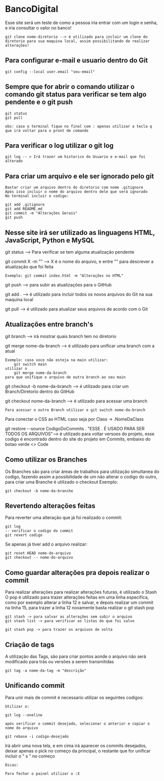 # BancoDigital

Esse site será um teste de como a pessoa iria entrar com um login e senha, e iria consultar o valor no banco!

```
git clone nome-diretorio --> é utilizado para incluir um clone do diretorio para sua maquina local, assim possibilitando de realizar alterações!
```

<h2>Para configurar e-mail e usuario dentro do Git </h2>

```
git config --local user.email "seu-email"
```

<h2>Sempre que for abrir o comando utilizar o comando git status para verificar se tem algo pendente e o git push</h2>

```
git status
git pull

obs: caso o terminal fique no final com : apenas utilizar a tecla q que irá voltar para o pront de comando
```
<h2> Para verificar o log utilizar o git log </h2>

```
git log -- > Irá trazer um historico do Usuario e e-mail que foi alterado
```
<h2> Para criar um arquivo e ele ser ignorado pelo git </h2>

```
Bastar criar um arquivo dentro do diretorio com nome .gitignore
Após isso incluir o nome do arquivo dentro dele que será ignorado
No terminal incluir o codigo:

git add .gitignore
git add README.md
git commit -m "Alterações Gerais"
git push
```
<h2> Nesse site irá ser utilizado as linguagens HTML, JavaScript, Python e MySQL </h2>


git status --> Para verificar se tem alguma atualização pendente

git commit X -m "" --> X é o nome do arquivo, e entre "" para descrever a atualização que foi feita
```
Exemplo: git commit index.html -m "Alterações no HTML"
```


git push --> para subir as atualizações para o GitHub

git add . --> é utilizado para incluir todos os novos arquivos do Git na sua maquina local

git pull --> é utilizado para atualizar seus arquivos de acordo com o Git

<H2> Atualizações entre branch's</h2>

git branch --> irá mostrar quais branch tem no diretorio

git merge nome-da-branch --> é utilizado para unificar uma branch com a atual

```
Exemplo: caso voce não esteja na main utilizar:
    git switch main
utilizar o 
    git merge nome-da-branch 
para que unifique o arquivo de outra branch ao seu main
```
git checkout -b nome-da-branch --> é utilizado para criar um Branch/Diretorio dentro do GitHub

git checkout nome-da-branch --> é utilizado para acessar uma branch
```
Para acessar o outro Branch utilizar o git switch nome-da-branch
```
Para conectar o CSS ao HTML caso seja por Class -> .NomeDaClass

git restore --source CodigoDoCommits . "ESSE . É USADO PARA SER TODOS OS ARQUIVOS"--> é utilizado para voltar versoes do projeto, esse codigo é encontrado dentro do site do projeto em Commits, embaixo do botao verde <> Code 

<h2> Como utilizar os Branches </h2>

Os Branches são para criar áreas de trabalhos para utilização simultanea do codigo, fazendo assim a possibilidade de um não alterar o codigo do outro, para criar uma Branche é utilizado o checkout
Exemplo:

```
git checkout -b nome-da-branche
```

<h2> Revertendo alterações feitas </h2>

Para reverter uma alteração que já foi realizado o commit:
```
git log 
-- verificar o codigo do commit
git revert codigo
```

Se apenas já tiver add o arquivo realizar:

```
git reset HEAD nome-do-arquivo
git checkout -- nome-do-arquivo 
```

<h2> Como guardar alterações pra depois realizar o commit </h2>

Para realizar alterações para realizar alterações futuras, é utilizado o Stash
O pop é utilizado para trazer alterações feitas em uma linha especifica, como por exemplo alterar a linha 12 e salvar, e depois realizar um commit na linha 15, para trazer a linha 12 novamente basta realizar o git stash pop

```
git stash -> para salvar as alterações sem subir o arquivo
git stash list -> para verificar as listas do que foi salvo

git stash pop -> para trazer os arquivos de volta 
```

<h2> Criação de tags </h2>

A utilização das Tags, são para criar pontos aonde o arquivo não será modificado para trás ou versões a serem transmitidas

```
git tag -a nome-da-tag -m "descrição"

```

<h2> Unificando commit</h2>

Para unir mais de commit é necessario utilizar os seguintes codigos:

```
Utilizar o:

git log --oneline 

após verificar o commit desejado, selecionar o anterior e copiar o nome do arquivo

git rebase -i codigo-desejado

```
Irá abrir uma nova tela, e em cima irá aparecer os commits desejados, deixar apenas o pick no começo da principal, o restante que for unificar incluir o " s " no começo

```
Dicas:

Para fechar o painel utilizar o :X
```